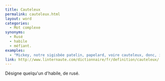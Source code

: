 ```yaml
---
title: Cauteleux
permalink: cauteleux.html
layout: word
categories:
  - Mot complexe
synonyms:
  - Rusé
  - habile
  - méfiant.
examples:
  - "Mickey, notre sigisbée patelin, papelard, voire cauteleux, donc, invite une copine à la campagne. (Cf. Histoires)"
link: http://www.linternaute.com/dictionnaire/fr/definition/cauteleux/
---
```


Désigne quelqu'un d'habile, de rusé.

